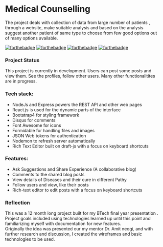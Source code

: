 
# Medical Counselling

The project deals with collection of data from large number of patients , through a website, make suitable analysis and based on the analysis suggest another patient of same type to choose from  few good options out of many options available.

[![forthebadge](https://forthebadge.com/images/badges/built-with-love.svg)](https://forthebadge.com)
[![forthebadge](https://forthebadge.com/images/badges/made-with-javascript.svg)](https://forthebadge.com)
[![forthebadge](https://forthebadge.com/images/badges/makes-people-smile.svg)](https://forthebadge.com)
[![forthebadge](https://forthebadge.com/images/badges/uses-git.svg)](https://forthebadge.com)

### Project Status

This project is currently in development. Users can post some posts and view them. See the profiles, follow other users. Many other functionalitites are in progress.

### Tech stack:

* NodeJs and Express powers the REST API and other web pages
* React.js is used for the dynamic parts of the interface
* Bootstrap4 for styling framework
* Disqus for comments
* Font Awesome for icons 
* Formidable for handling files and images
* JSON Web tokens for authentication
* Nodemon to refresh server automatically
* Rich Text Editor built on draft-js with a focus on keyboard shortcuts

### Features:

* Ask Suggestions and Share Experience (A collaborative blog)
* Comments to the shared blog posts
* View details of Diseases and their cure in different Pathy
* Follow users and view, like their posts
* Rich-text editor to edit posts with a focus on keyboard shortcuts

### Reflection

This was a 12 month long project built for my BTech final year presentation . Project goals included using technologies learned up until this point and familiarizing myself with documentation for new features.  
Originally the idea was presented our my mentor Dr. Amit neogi, and with further research and discussion, I created the wireframes and basic technologies to be used.

